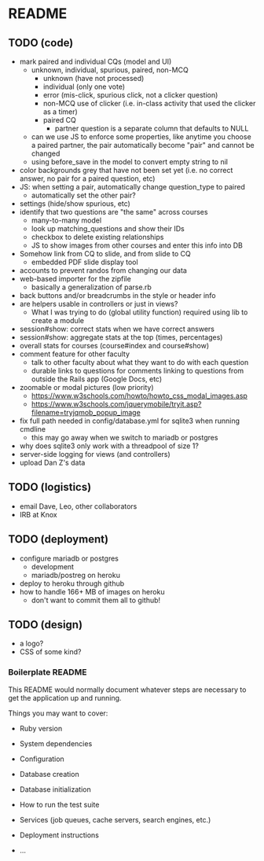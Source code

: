 # README

## TODO (code)
* mark paired and individual CQs (model and UI)
  * unknown, individual, spurious, paired, non-MCQ
    * unknown (have not processed)
    * individual (only one vote)
    * error (mis-click, spurious click, not a clicker question)
    * non-MCQ use of clicker (i.e. in-class activity that used the clicker as a timer)
    * paired CQ
      * partner question is a separate column that defaults to NULL
  * can we use JS to enforce some properties, like anytime you choose a paired partner, the pair automatically become "pair" and cannot be changed
  * using before_save in the model to convert empty string to nil
* color backgrounds grey that have not been set yet (i.e. no correct answer,
  no pair for a paired question, etc)
* JS: when setting a pair, automatically change question_type to paired
  * automatically set the other pair?
* settings (hide/show spurious, etc)
* identify that two questions are "the same" across courses
  * many-to-many model
  * look up matching_questions and show their IDs
  * checkbox to delete existing relationships
  * JS to show images from other courses and enter this info into DB
* Somehow link from CQ to slide, and from slide to CQ
  * embedded PDF slide display tool
* accounts to prevent randos from changing our data
* web-based importer for the zipfile
  * basically a generalization of parse.rb
* back buttons and/or breadcrumbs in the style or header info
* are helpers usable in controllers or just in views?
  * What I was trying to do (global utility function) required using lib to create a module
* session#show: correct stats when we have correct answers
* session#show: aggregate stats at the top (times, percentages)
* overall stats for courses (course#index and course#show)
* comment feature for other faculty
  * talk to other faculty about what they want to do with each question
  * durable links to questions for comments linking to questions from outside the Rails app (Google Docs, etc)
* zoomable or modal pictures (low priority)
  * https://www.w3schools.com/howto/howto_css_modal_images.asp
  * https://www.w3schools.com/jquerymobile/tryit.asp?filename=tryjqmob_popup_image
* fix full path needed in config/database.yml for sqlite3 when running cmdline
  * this may go away when we switch to mariadb or postgres
* why does sqlite3 only work with a threadpool of size 1?
* server-side logging for views (and controllers)
* upload Dan Z's data
## TODO (logistics)
* email Dave, Leo, other collaborators
* IRB at Knox
## TODO (deployment)
* configure mariadb or postgres
  * development
  * mariadb/postreg on heroku
* deploy to heroku through github
* how to handle 166+ MB of images on heroku
  * don't want to commit them all to github!
## TODO (design)
* a logo?
* CSS of some kind?

### Boilerplate README
This README would normally document whatever steps are necessary to get the
application up and running.

Things you may want to cover:

* Ruby version

* System dependencies

* Configuration

* Database creation

* Database initialization

* How to run the test suite

* Services (job queues, cache servers, search engines, etc.)

* Deployment instructions

* ...
